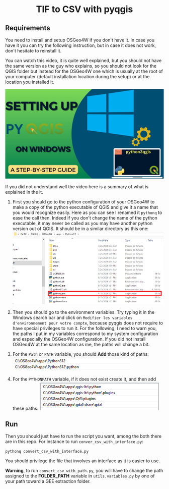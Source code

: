 <div style="text-align: center;">
    <h1>TIF to CSV with pyqgis</h1>
</div>

## Requirements

You need to install and setup OSGeo4W if you don't have it. In case you have it you can try the following instruction, but in case it does not work, don't hesitate to reinstall it.

You can watch this video, it is quite well explained, but you should not have the same version as the guy who explains, so you should not look for the QGIS folder but instead for the OSGeo4W one which is usually at the root of your computer (default installation location during the setup) or at the location you installed it.

[![Watch the video](images/pyqgis_standalone.jpg)](https://www.youtube.com/watch?v=9i16cFZy5M4&t=149s)

If you did not understand well the video here is a summary of what is explained in the it.

1. First you should go to the python configuration of your OSGeo4W to make a copy of the python executable of QGIS and give it a name that you would recognize easily. Here as you can see I renamed it `pythonq` to ease the call then. Indeed if you don't change the name of the python executable, it may never be called as you may have another python version out of QGIS. It should be in a similar directory as this one:
![Screenshot of the python folder in QGIS](images/python_installation.png)

1. Then you should go to the environment variables. Try typing it in the Windows search bar and click on `Modifier les variables d'environnement pour votre compte`, because pyqgis does not require to have special privileges to run it. For the following, I need to warn you, the paths I put in my variables correspond to my system configuration and especially the OSGeo4W configuration. If you did not install OSGeo4W at the same location as me, the paths will change a bit.

2. For the `Path` or `PATH` variable, you should **Add** those kind of paths:
![Screenshot of path variable](images/path_variable.png)

3. For the `PYTHONPATH` variable, if it does not exist create it, and then add these paths: ![Screenshot of PYTHONPATH variable](images/python_path_variable.png)

## Run

Then you should just have to run the script you want, among the both there are in this repo. For instance to run `conver_csv_with_interface.py`:
```
pythonq convert_csv_with_interface.py
```

You should privilege the file that involves an interface as it is easier to use.

**Warning**, to run `convert_csv_with_path.py`, you will have to change the path assigned to the **FOLDER_PATH** variable in `utils.variables.py` by one of your path toward a GEE extraction folder. 